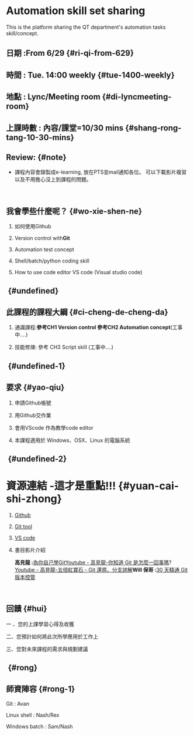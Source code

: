 # Automation skill set sharing

This is the platform sharing the QT department's automation tasks skill/concept.

## 日期 :**From 6/29** {#ri-qi-from-629}

## 時間 : Tue. 14:00 weekly {#tue-1400-weekly}

## 地點 : Lync/Meeting room {#di-lyncmeeting-room}

## 上課時數 : 內容/課堂=10/30 mins {#shang-rong-tang-10-30-mins}

## Review: {#note}

* 課程內容會錄製成e-learning, 放在PTS並mail通知各位。 可以下載影片複習以及不用擔心沒上到課程的問題。

​

## 我會學些什麼呢？ {#wo-xie-shen-ne}

1. 如何使用Github

2. Version control with**Git**

3. Automation test concept

4. Shell/batch/python coding skill

5. How to use code editor VS code \(Visual studio code\)

## ​ {#undefined}

## 此課程的課程大綱 {#ci-cheng-de-cheng-da}

1. 通識課程:**參考CH1 Version control 參考CH2 Automation concept**\(工事中....\)

2. 技能修煉: 參考 CH3 Script skill \(工事中....\)

## ​ {#undefined-1}

## 要求 {#yao-qiu}

1. 申請Github帳號

2. 用Github交作業

3. 會用VScode 作為教學code editor

4. 本課程適用於 Windows、OSX、Linux 的電腦系統

## ​ {#undefined-2}

# 資源連結 -**這才是重點!!!** {#yuan-cai-shi-zhong}

1. ​[Github](https://github.com/%E2%80%8B)

2. ​[Git tool](https://git-scm.com/)

3. ​[VS code](https://code.visualstudio.com/docs)​

4. 書目影片介紹

   **高見龍 :**[為你自己學Git](https://gitbook.tw/)[Youtube - 高見龍-你知道 Git 是怎麼一回事嗎](https://www.youtube.com/watch?v=LgTf7m5B0xA&list=PL74O7cV12e9M9T3csyEbn_kwE4Wkaqwwu&t=0s&index=2)?[Youtube - 高見龍-五倍紅寶石 - Git 還原、分支詳解](https://www.youtube.com/watch?v=NxoexgNOvgQ&list=PL74O7cV12e9M9T3csyEbn_kwE4Wkaqwwu&t=2068s&index=3)**Will 保哥 :**[30 天精通 Git 版本控管](https://github.com/doggy8088/Learn-Git-in-30-days)​

​

## 回饋 {#hui}

一 、您的上課學習心得及收獲

二、您預計如何將此次所學應用於工作上

三、您對未來課程的需求與規劃建議

## ​ {#rong}

## 師資陣容 {#rong-1}

Git : Avan

Linux shell : Nash/Rex

Windows batch : Sam/Nash


